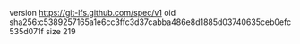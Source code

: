 version https://git-lfs.github.com/spec/v1
oid sha256:c5389257165a1e6cc3ffc3d37cabba486e8d1885d03740635ceb0efc535d071f
size 219
